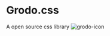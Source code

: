# Grodo.css
A open source css library
![grodo-icon](https://github.com/DaanBouma/Grodo.css/assets/130249739/ece73c1f-f65d-460c-a8e8-ffa461f875c3)
